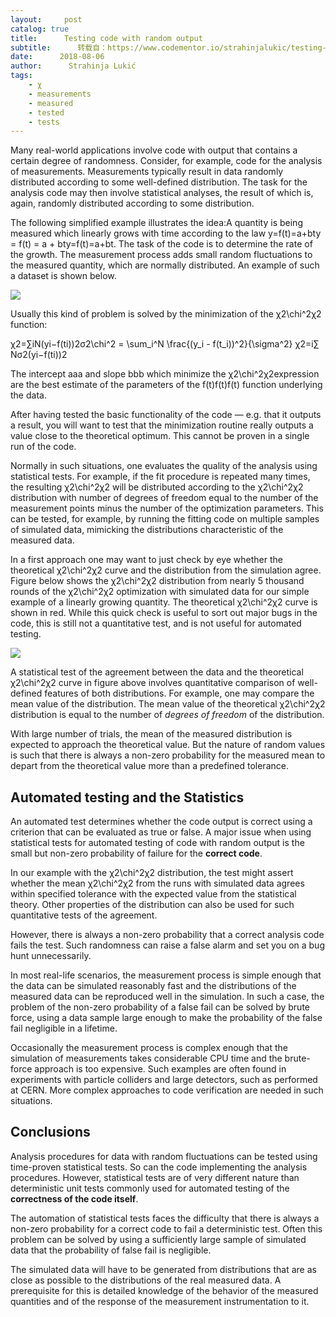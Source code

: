 ```yaml
---
layout:     post
catalog: true
title:      Testing code with random output
subtitle:      转载自：https://www.codementor.io/strahinjalukic/testing-code-with-random-output-m2mmvqu0q
date:      2018-08-06
author:      Strahinja Lukić
tags:
    - χ
    - measurements
    - measured
    - tested
    - tests
---
```


Many real-world applications involve code with output that contains a certain degree of randomness. Consider, for example, code for the analysis of measurements. Measurements typically result in data randomly distributed according to some well-defined distribution. The task for the analysis code may then involve statistical analyses, the result of which is, again, randomly distributed according to some distribution.

The following simplified example illustrates the idea:A quantity is being measured which linearly grows with time according to the law y=f(t)=a+bty = f(t) = a + bty=f(t)=a+bt. The task of the code is to determine the rate of the growth. The measurement process adds small random fluctuations to the measured quantity, which are normally distributed. An example of such a dataset is shown below.

![](https://process.filestackapi.com/cache=expiry:max/EaCYXKm2TuWr1SnikGA0)


Usually this kind of problem is solved by the minimization of the χ2\chi^2χ​2​​ function:

χ2=∑iN(yi−f(ti))2σ2\chi^2 = \sum_i^N \frac{(y_i - f(t_i))^2}{\sigma^2} 
χ​2​​=​i​∑​N​​​σ​2​​​​(y​i​​−f(t​i​​))​2​​​​

The intercept aaa and slope bbb which minimize the χ2\chi^2χ​2​​ expression are the best estimate of the parameters of the f(t)f(t)f(t) function underlying the data.

After having tested the basic functionality of the code — e.g. that it outputs a result, you will want to test that the minimization routine really outputs a value close to the theoretical optimum. This cannot be proven in a single run of the code.

Normally in such situations, one evaluates the quality of the analysis using statistical tests. For example, if the fit procedure is repeated many times, the resulting χ2\chi^2χ​2​​ will be distributed according to the χ2\chi^2χ​2​​ distribution with number of degrees of freedom equal to the number of the measurement points minus the number of the optimization parameters. This can be tested, for example, by running the fitting code on multiple samples of simulated data, mimicking the distributions characteristic of the measured data.

In a first approach one may want to just check by eye whether the theoretical χ2\chi^2χ​2​​ curve and the distribution from the simulation agree. Figure below shows the χ2\chi^2χ​2​​ distribution from nearly 5 thousand rounds of the χ2\chi^2χ​2​​ optimization with simulated data for our simple example of a linearly growing quantity. The theoretical χ2\chi^2χ​2​​ curve is shown in red. While this quick check is useful to sort out major bugs in the code, this is still not a quantitative test, and is not useful for automated testing.

![](https://process.filestackapi.com/cache=expiry:max/BZ40aIpJTjimymKt33Qg)


A statistical test of the agreement between the data and the theoretical χ2\chi^2χ​2​​ curve in figure above involves quantitative comparison of well-defined features of both distributions. For example, one may compare the mean value of the distribution. The mean value of the theoretical χ2\chi^2χ​2​​ distribution is equal to the number of *degrees of freedom* of the distribution.

With large number of trials, the mean of the measured distribution is expected to approach the theoretical value. But the nature of random values is such that there is always a non-zero probability for the measured mean to depart from the theoretical value more than a predefined tolerance.

##  Automated testing and the Statistics

An automated test determines whether the code output is correct using a criterion that can be evaluated as true or false. A major issue when using statistical tests for automated testing of code with random output is the small but non-zero probability of failure for the **correct code**.

In our example with the χ2\chi^2χ​2​​ distribution, the test might assert whether the mean χ2\chi^2χ​2​​ from the runs with simulated data agrees within specified tolerance with the expected value from the statistical theory. Other properties of the distribution can also be used for such quantitative tests of the agreement.

However, there is always a non-zero probability that a correct analysis code fails the test. Such randomness can raise a false alarm and set you on a bug hunt unnecessarily.

In most real-life scenarios, the measurement process is simple enough that the data can be simulated reasonably fast and the distributions of the measured data can be reproduced well in the simulation. In such a case, the problem of the non-zero probability of a false fail can be solved by brute force, using a data sample large enough to make the probability of the false fail negligible in a lifetime.

Occasionally the measurement process is complex enough that the simulation of measurements takes considerable CPU time and the brute-force approach is too expensive. Such examples are often found in experiments with particle colliders and large detectors, such as performed at CERN. More complex approaches to code verification are needed in such situations.

##  Conclusions

Analysis procedures for data with random fluctuations can be tested using time-proven statistical tests. So can the code implementing the analysis procedures. However, statistical tests are of very different nature than deterministic unit tests commonly used for automated testing of the **correctness of the code itself**.

The automation of statistical tests faces the difficulty that there is always a non-zero probability for a correct code to fail a deterministic test. Often this problem can be solved by using a sufficiently large sample of simulated data that the probability of false fail is negligible.

The simulated data will have to be generated from distributions that are as close as possible to the distributions of the real measured data. A prerequisite for this is detailed knowledge of the behavior of the measured quantities and of the response of the measurement instrumentation to it.

